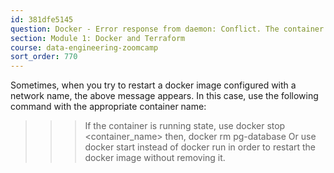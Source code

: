 ```yaml
---
id: 381dfe5145
question: Docker - Error response from daemon: Conflict. The container name "pg-database" is already in use by container “xxx”.  You have to remove (or rename) that container to be able to reuse that name.
section: Module 1: Docker and Terraform
course: data-engineering-zoomcamp
sort_order: 770
---
```


Sometimes, when you try to restart a docker image configured with a network name, the above message appears. In this case, use the following command with the appropriate container name:
>>> If the container is running state, use docker stop <container_name>
>>> then, docker rm pg-database
Or use docker start instead of docker run in order to restart the docker image without removing it.


